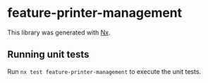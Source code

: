 # feature-printer-management

This library was generated with [Nx](https://nx.dev).

## Running unit tests

Run `nx test feature-printer-management` to execute the unit tests.
